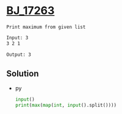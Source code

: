 # [BJ_17263](https://acmicpc.net/problem/17263)

```en
Print maximum from given list
```

```txt
Input: 3
3 2 1

Output: 3
```

## Solution

* py

  ```py
  input()
  print(max(map(int, input().split())))
  ```
